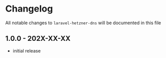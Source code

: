 # Changelog

All notable changes to `laravel-hetzner-dns` will be documented in this file

## 1.0.0 - 202X-XX-XX

- initial release
